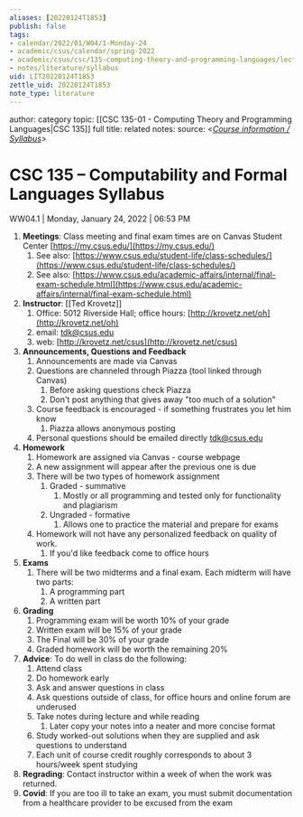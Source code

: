 ```yaml
---
aliases: [20220124T1853]
publish: false
tags:
- calendar/2022/01/W04/1-Monday-24
- academic/csus/calendar/spring-2022
- academic/csus/csc/135-computing-theory-and-programming-languages/lecture-sec-01
- notes/literature/syllabus
uid: LIT20220124T1853
zettle_uid: 20220124T1853
note_type: literature
---
```


author:
category topic: [[CSC 135-01 - Computing Theory and Programming Languages|CSC 135]]
full title:
related notes:
source: <[_Course information / Syllabus_](https://krovetz.net/135/home/info.html)>

# CSC 135 – Computability and Formal Languages Syllabus

WW04.1 | Monday, January 24, 2022 | 06:53 PM

 1. **Meetings**: Class meeting and final exam times are on Canvas Student Center [https://my.csus.edu/](https://my.csus.edu/)
	 1. See also: [https://www.csus.edu/student-life/class-schedules/](https://www.csus.edu/student-life/class-schedules/)
	 2. See also: [https://www.csus.edu/academic-affairs/internal/final-exam-schedule.html](https://www.csus.edu/academic-affairs/internal/final-exam-schedule.html)
 2. **Instructor**: [[Ted Krovetz]]
	 1. Office: 5012 Riverside Hall; office hours: [http://krovetz.net/oh](http://krovetz.net/oh)
	 2. email: [tdk@csus.edu](mailto:tdk@csus.edu)
	 3. web: [http://krovetz.net/csus](http://krovetz.net/csus)
 3. **Announcements, Questions and Feedback**
	 1. Announcements are made via Canvas
	 2. Questions are channeled through Piazza (tool linked through Canvas)
		 1. Before asking questions check Piazza
		 2. Don't post anything that gives away "too much of a solution"
	 3. Course feedback is encouraged - if something frustrates you let him know
		 1. Piazza allows anonymous posting
	 4. Personal questions should be emailed directly [tdk@csus.edu](mailto:tdk@csus.edu)
 4. **Homework**
	 1. Homework are assigned via Canvas - course webpage
	 2. A new assignment will appear after the previous one is due
	 3. There will be two types of homework assignment
		 1. Graded - summative
			 1. Mostly or all programming and tested only for functionality and plagiarism
		 2. Ungraded - formative
			 1. Allows one to practice the material and prepare for exams
	 4. Homework will not have any personalized feedback on quality of work.
		 1. If you'd like feedback come to office hours
 5. **Exams**
	 1. There will be two midterms and a final exam. Each midterm will have two parts:
		 1. A programming part
		 2. A written part
 6. **Grading**
	 1. Programming exam will be worth 10% of your grade
	 2. Written exam will be 15% of your grade
	 3. The Final will be 30% of your grade
	 4. Graded homework will be worth the remaining 20%
 7. **Advice**: To do well in class do the following:
	 1. Attend class
	 2. Do homework early
	 3. Ask and answer questions in class
	 4. Ask questions outside of class, for office hours and online forum are underused
	 5. Take notes during lecture and while reading
		 1. Later copy your notes into a neater and more concise format
	 6. Study worked-out solutions when they are supplied and ask questions to understand
	 7. Each unit of course credit roughly corresponds to about 3 hours/week spent studying
 8. **Regrading**: Contact instructor within a week of when the work was returned.
 9. **Covid**: If you are too ill to take an exam, you must submit documentation from a healthcare provider to be excused from the exam

